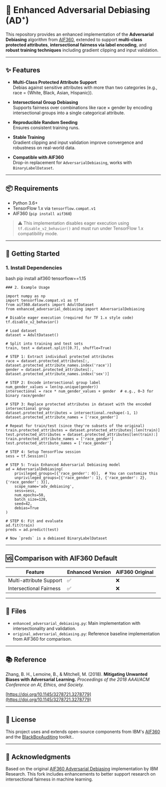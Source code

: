 # 🧠 Enhanced Adversarial Debiasing (AD⁺)

This repository provides an enhanced implementation of the **Adversarial Debiasing** algorithm from [AIF360](https://github.com/IBM/AIF360), extended to support **multi-class protected attributes**, **intersectional fairness via label encoding**, and **robust training techniques** including gradient clipping and input validation.

---

## ✨ Features

- **Multi-Class Protected Attribute Support**  
  Debias against sensitive attributes with more than two categories (e.g., race = {White, Black, Asian, Hispanic}).

- **Intersectional Group Debiasing**  
  Supports fairness over combinations like race × gender by encoding intersectional groups into a single categorical attribute.

- **Reproducible Random Seeding**  
  Ensures consistent training runs.

- **Stable Training**  
  Gradient clipping and input validation improve convergence and robustness on real-world data.

- **Compatible with AIF360**  
  Drop-in replacement for `AdversarialDebiasing`, works with `BinaryLabelDataset`.

---

## 📦 Requirements

- Python 3.6+
- TensorFlow 1.x via `tensorflow.compat.v1`
- AIF360 (`pip install aif360`)

> ⚠️ This implementation disables eager execution using `tf.disable_v2_behavior()` and must run under TensorFlow 1.x compatibility mode.

---

## 🚀 Getting Started

### 1. Install Dependencies

bash
pip install aif360 tensorflow==1.15


```
### 2. Example Usage

import numpy as np
import tensorflow.compat.v1 as tf
from aif360.datasets import AdultDataset
from enhanced_adversarial_debiasing import AdversarialDebiasing

# Disable eager execution (required for TF 1.x style code)
tf.disable_v2_behavior()

# Load dataset
dataset = AdultDataset()

# Split into training and test sets
train, test = dataset.split([0.7], shuffle=True)

# STEP 1: Extract individual protected attributes
race = dataset.protected_attributes[:, dataset.protected_attribute_names.index('race')]
gender = dataset.protected_attributes[:, dataset.protected_attribute_names.index('sex')]

# STEP 2: Encode intersectional group label
num_gender_values = len(np.unique(gender))
intersectional = race * num_gender_values + gender  # e.g., 0–3 for binary race/gender

# STEP 3: Replace protected attributes in dataset with the encoded intersectional group
dataset.protected_attributes = intersectional.reshape(-1, 1)
dataset.protected_attribute_names = ['race_gender']

# Repeat for train/test (since they're subsets of the original)
train.protected_attributes = dataset.protected_attributes[:len(train)]
test.protected_attributes = dataset.protected_attributes[len(train):]
train.protected_attribute_names = ['race_gender']
test.protected_attribute_names = ['race_gender']

# STEP 4: Setup TensorFlow session
sess = tf.Session()

# STEP 5: Train Enhanced Adversarial Debiasing model
ad = AdversarialDebiasing(
    privileged_groups=[{'race_gender': 0}],  # You can customize this
    unprivileged_groups=[{'race_gender': 1}, {'race_gender': 2}, {'race_gender': 3}],
    scope_name='adv_debiasing',
    sess=sess,
    num_epochs=50,
    batch_size=128,
    seed=42,
    debias=True
)

# STEP 6: Fit and evaluate
ad.fit(train)
preds = ad.predict(test)

# Now `preds` is a debiased BinaryLabelDataset
```
---

## 🆚 Comparison with AIF360 Default

| Feature                     | Enhanced Version | AIF360 Original |
| --------------------------- | ---------------- | --------------- |
| Multi-attribute Support     | ✅                | ❌               |
| Intersectional Fairness     | ✅                | ❌               |

---

## 📂 Files

* `enhanced_adversarial_debiasing.py`: Main implementation with intersectionality and validation.
* `original_adversarial_debiasing.py`: Reference baseline implementation from AIF360 for comparison.

---

## 📚 Reference

Zhang, B. H., Lemoine, B., & Mitchell, M. (2018).
**Mitigating Unwanted Biases with Adversarial Learning.**
*Proceedings of the 2018 AAAI/ACM Conference on AI, Ethics, and Society.*

[https://doi.org/10.1145/3278721.3278779](https://doi.org/10.1145/3278721.3278779)

---

## 📖 License

This project uses and extends open-source components from IBM's [AIF360](https://github.com/IBM/AIF360) and the [BlackBoxAuditing](https://github.com/algofairness/BlackBoxAuditing) toolkit..

---

## 🙌 Acknowledgments

Based on the original [AIF360 Adversarial Debiasing](https://aif360.readthedocs.io/en/stable/modules/generated/aif360.algorithms.inprocessing.AdversarialDebiasing.html) implementation by IBM Research. This fork includes enhancements to better support research on intersectional fairness in machine learning.

<!--
## 📖 Citation

If you use this code in your research or applications, **please cite the following paper**:

> Farayola, Michael Mayowa, Malika Bendechache, Takfarinas Saber, Regina Connolly, and Irina Tal.  
> *Enhancing Algorithmic Fairness: Integrative Approaches and Multi-Objective Optimization Application in Recidivism Models*.  
> In **Proceedings of the 19th International Conference on Availability, Reliability and Security (ARES 2024)**, pages 1–10, ACM, 2024.  
> [https://doi.org/10.1145/3664476.3669978](https://doi.org/10.1145/3664476.3669978)

BibTeX:
```bibtex
@inproceedings{farayola2024enhancing,
  title={Enhancing Algorithmic Fairness: Integrative Approaches and Multi-Objective Optimization Application in Recidivism Models},
  author={Farayola, Michael Mayowa and Bendechache, Malika and Saber, Takfarinas and Connolly, Regina and Tal, Irina},
  booktitle={Proceedings of the 19th International Conference on Availability, Reliability and Security},
  pages={1--10},
  year={2024}
}
-->

